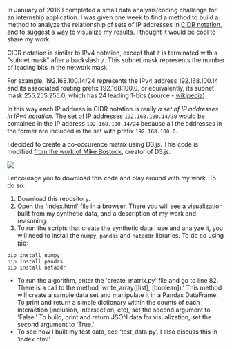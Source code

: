 In January of 2016 I completed a small data analysis/coding challenge for an internship application. I was given one week to find a method to build a method to analyze the relationship of sets of IP addresses in [CIDR notation](https://en.wikipedia.org/wiki/Classless_Inter-Domain_Routing), and to suggest a way to visualize my results. I thought it would be cool to share my work.

CIDR notation is similar to IPv4 notation, except that it is terminated with a "subnet mask" after a backslash `/`. This subnet mask represents the number of leading bits in the network mask. 

For example, 192.168.100.14/24 represents the IPv4 address 192.168.100.14 and its associated routing prefix 192.168.100.0, or equivalently, its subnet mask 255.255.255.0, which has 24 leading 1-bits (source - [wikipedia](https://en.wikipedia.org/wiki/Classless_Inter-Domain_Routing#CIDR_notation))

In this way each IP address in CIDR notation is really _a set of IP addresses in IPv4 notation._ The set of IP addresses `192.168.100.14/30` would be contained in the IP address `192.168.100.14/24` because all the addresses in the former are included in the set with prefix `192.168.100.0`. 

I decided to create a co-occurence matrix using D3.js. This code is modified [from the work of Mike Bostock](http://bost.ocks.org/mike/miserables/), creator of D3.js. 


![](https://github.com/tamirbennatan/IP_adress_data_analysis_challenge/blob/master/image.gif)

I encourage you to download this code and play around with my work. To do so:

1) Download this repository.
2) Open the 'index.html' file in a browser. There you will see a visualization built from my synthetic data, and a description of my work and reasoning.
3) To run the scripts that create the synthetic data I use and analyze it, you will need to install the `numpy`, `pandas`  and `nataddr` libraries. To do so using [pip](https://pip.pypa.io/en/stable/):
```
pip install numpy
pip install pandas
pip install netaddr
```
- To run the algorithm, enter the 'create_matrix.py' file and go to line 82. There is a call to the method 'write_array([list], [boolean]).' This method will create a sample data set and manipulate it in a Pandas DataFrame. To print and return a simple dictionary within the counts of each interaction (inclusion, intersection, etc), set the second argument to 'False.' To build, print and return JSON data for visualization, set the second argument to 'True.'
- To see how I built my test data, see ‘test_data.py’. I also discuss this in ‘index.html’.


